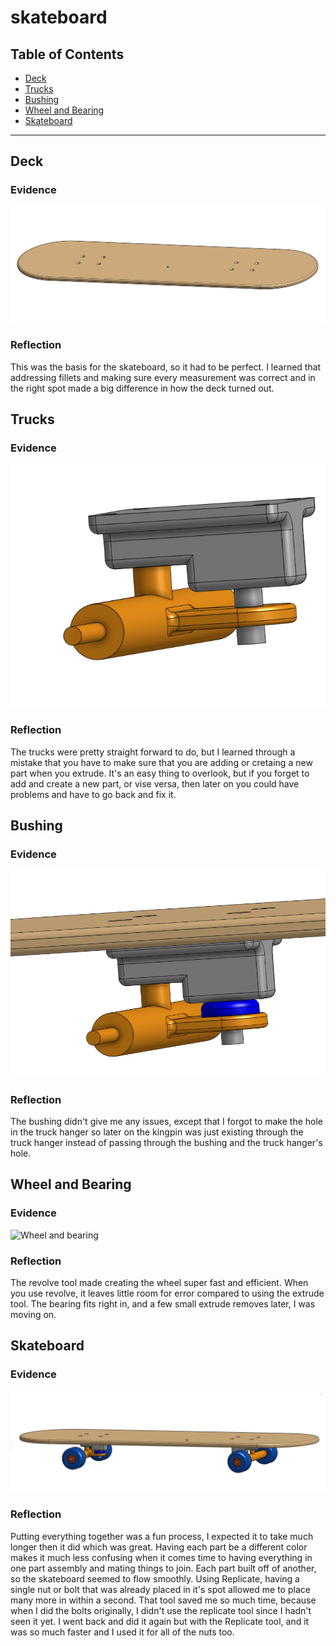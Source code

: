 # skateboard

## Table of Contents
* [Deck](#Deck)
* [Trucks](#Trucks)
* [Bushing](#Bushing)
* [Wheel and Bearing](#Wheel_and_Bearing)
* [Skateboard](#Skateboard)
---

## Deck 

### Evidence

![Deck](Images/deck.PNG)


### Reflection
This was the basis for the skateboard, so it had to be perfect. I learned that addressing fillets and making sure every measurement was correct and in the right spot made a big difference in how the deck turned out. 

## Trucks 

### Evidence

![Trucks](Images/trucks.PNG)


### Reflection
The trucks were pretty straight forward to do, but I learned through a mistake that you have to make sure that you are adding or cretaing a new part when you extrude. It's an easy thing to overlook, but if you forget to add and create a new part, or vise versa, then later on you could have problems and have to go back and fix it. 

## Bushing 

### Evidence

![Bushingk](Images/bushing.PNG)


### Reflection
The bushing didn't give me any issues, except that I forgot to make the hole in the truck hanger so later on the kingpin was just existing through the truck hanger instead of passing through the bushing and the truck hanger's hole. 


## Wheel and Bearing

### Evidence

![Wheel and bearing](Images/wheel_and_bearing.PNG)


### Reflection
The revolve tool made creating the wheel super fast and efficient. When you use revolve, it leaves little room for error compared to using the extrude tool. The bearing fits right in, and a few small extrude removes later, I was moving on.

## Skateboard

### Evidence

![Skateboard](Images/assembly.PNG)

### Reflection
Putting everything together was a fun process, I expected it to take much longer then it did which was great. Having each part be a different color makes it much less confusing when it comes time to having everything in one part assembly and mating things to join. Each part built off of another, so the skateboard seemed to flow smoothly. Using Replicate, having a single nut or bolt that was already placed in it's spot allowed me to place many more in within a second. That tool saved me so much time, because when I did the bolts originally, I didn't use the replicate tool since I hadn't seen it yet. I went back and did it again but with the Replicate tool, and it was so much faster and I used it for all of the nuts too. 



